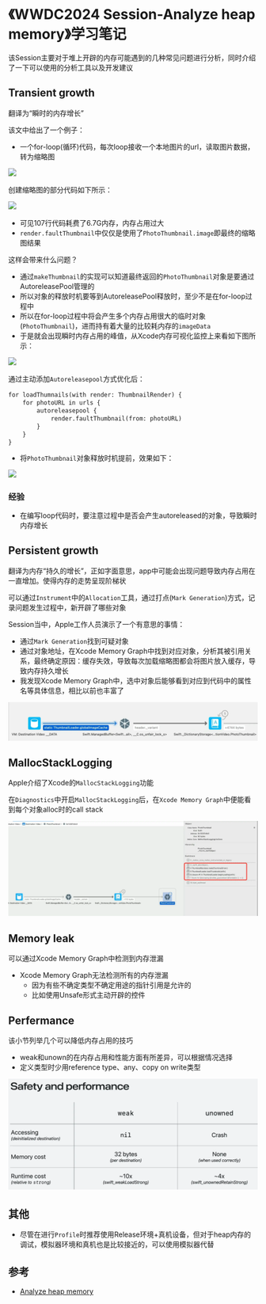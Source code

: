 # 《WWDC2024 Session-Analyze heap memory》学习笔记

该Session主要对于堆上开辟的内存可能遇到的几种常见问题进行分析，同时介绍了一下可以使用的分析工具以及开发建议

## Transient growth

翻译为“瞬时的内存增长”

该文中给出了一个例子：

- 一个for-loop(循环)代码，每次loop接收一个本地图片的url，读取图片数据，转为缩略图

![](https://cdn.jsdelivr.net/gh/songgeb/picx-images-hosting@master/20240930-120456.1sf0je5hd0.webp)

创建缩略图的部分代码如下所示：

![](https://cdn.jsdelivr.net/gh/songgeb/picx-images-hosting@master/20240930-120524.8l025uvori.webp)

- 可见107行代码耗费了6.7G内存，内存占用过大
- `render.faultThumbnail`中仅仅是使用了`PhotoThumbnail.image`即最终的缩略图结果

这样会带来什么问题？

- 通过`makeThumbnail`的实现可以知道最终返回的`PhotoThumbnail`对象是要通过AutoreleasePool管理的
- 所以对象的释放时机要等到AutoreleasePool释放时，至少不是在for-loop过程中
- 所以在for-loop过程中将会产生多个内存占用很大的临时对象(`PhotoThumbnail`)，进而持有着大量的比较耗内存的`imageData`
- 于是就会出现瞬时内存占用的峰值，从Xcode内存可视化监控上来看如下图所示：

![](https://cdn.jsdelivr.net/gh/songgeb/picx-images-hosting@master/20240930-120549.2doo5ozxnd.webp)

通过主动添加`Autoreleasepool`方式优化后：

```
for loadThumnails(with render: ThumbnailRender) {
	for photoURL in urls {
		autoreleasepool {
			render.faultThumbnail(from: photoURL)
		}
	}
}
```

- 将`PhotoThumbnail`对象释放时机提前，效果如下：

![](https://cdn.jsdelivr.net/gh/songgeb/picx-images-hosting@master/20240930-120544.2rv3wk88ik.webp)

### 经验

- 在编写loop代码时，要注意过程中是否会产生autoreleased的对象，导致瞬时内存增长

## Persistent growth

翻译为内存“持久的增长”，正如字面意思，app中可能会出现问题导致内存占用在一直增加。使得内存的走势呈现阶梯状

可以通过`Instrument`中的`Allocation`工具，通过打点(`Mark Generation`)方式，记录问题发生过程中，新开辟了哪些对象

Session当中，Apple工作人员演示了一个有意思的事情：

- 通过`Mark Generation`找到可疑对象
- 通过对象地址，在Xcode Memory Graph中找到对应对象，分析其被引用关系，最终确定原因：缓存失效，导致每次加载缩略图都会将图片放入缓存，导致内存持久增长
- 我发现Xcode Memory Graph中，选中对象后能够看到对应到代码中的属性名等具体信息，相比以前也丰富了

![](https://github.com/songgeb/picx-images-hosting/raw/master/20240930-173129.6pnhdk5w5w.webp)

## MallocStackLogging
Apple介绍了Xcode的`MallocStackLogging`功能

在`Diagnostics`中开启`MallocStackLogging`后，在`Xcode Memory Graph`中便能看到每个对象alloc时的call stack

![](https://github.com/songgeb/picx-images-hosting/raw/master/20240930-172124.6pnhdjsyy2.webp)

## Memory leak

可以通过Xcode Memory Graph中检测到内存泄漏

- Xcode Memory Graph无法检测所有的内存泄漏
	- 因为有些不确定类型不确定用途的指针引用是允许的 
	- 比如使用Unsafe形式主动开辟的控件

## Perfermance

该小节列举几个可以降低内存占用的技巧

- weak和unown的在内存占用和性能方面有所差异，可以根据情况选择
- 定义类型时少用reference type、any、copy on write类型

![](https://github.com/songgeb/picx-images-hosting/raw/master/20240930-170351.6t73b91yvc.webp)

## 其他

- 尽管在进行`Profile`时推荐使用Release环境+真机设备，但对于heap内存的调试，模拟器环境和真机也是比较接近的，可以使用模拟器代替

## 参考
- [Analyze heap memory](https://developer.apple.com/videos/play/wwdc2024/10173/)